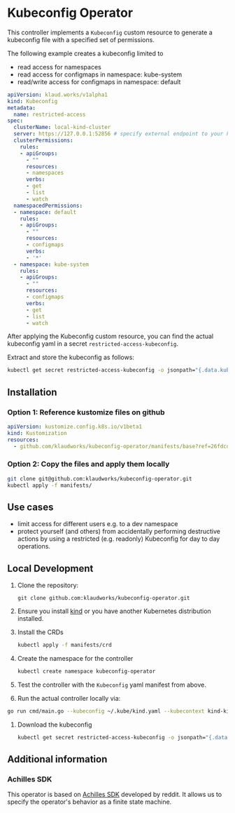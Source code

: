# Kubeconfig Operator

This controller implements a `Kubeconfig` custom resource to generate a kubeconfig file with a specified set of permissions.

The following example creates a kubeconfig limited to
- read access for namespaces
- read access for configmaps in namespace: kube-system
- read/write access for configmaps in namespace: default

```yaml
apiVersion: klaud.works/v1alpha1
kind: Kubeconfig
metadata:
  name: restricted-access
spec:
  clusterName: local-kind-cluster
  server: https://127.0.0.1:52856 # specify external endpoint to your kubernetes API.
  clusterPermissions:
    rules:
    - apiGroups:
      - ""
      resources:
      - namespaces
      verbs:
      - get
      - list
      - watch
  namespacedPermissions:
  - namespace: default
    rules:
    - apiGroups:
      - ""
      resources:
      - configmaps
      verbs:
      - '*'
  - namespace: kube-system
    rules:
    - apiGroups:
      - ""
      resources:
      - configmaps
      verbs:
      - get
      - list
      - watch
```

After applying the Kubeconfig custom resource, you can find the actual kubeconfig yaml in a secret `restricted-access-kubeconfig`. 

Extract and store the kubeconfig as follows:

```bash
kubectl get secret restricted-access-kubeconfig -o jsonpath="{.data.kubeconfig}" | base64 --decode > restricted-access-kubeconfig.yaml
```

## Installation

### Option 1: Reference kustomize files on github

```yaml
apiVersion: kustomize.config.k8s.io/v1beta1
kind: Kustomization
resources:
  - github.com/klaudworks/kubeconfig-operator/manifests/base?ref=26fdcdfa71ca82a529f5cbeb13120069a7c23093
```

### Option 2: Copy the files and apply them locally

```bash
git clone git@github.com:klaudworks/kubeconfig-operator.git
kubectl apply -f manifests/
```

## Use cases

- limit access for different users e.g. to a dev namespace
- protect yourself (and others) from accidentally performing destructive actions by using a restricted (e.g. readonly) Kubeconfig for day to day operations.

## Local Development


1. Clone the repository:

    ```
    git clone github.com:klaudworks/kubeconfig-operator.git
    ```
1. Ensure you install [kind](https://kind.sigs.k8s.io/docs/user/quick-start/#installation) or you have another Kubernetes distribution installed.
1. Install the CRDs 
   ```sh
   kubectl apply -f manifests/crd
   ```
1. Create the namespace for the controller
   ```sh
   kubectl create namespace kubeconfig-operator
   ```
1. Test the controller with the `Kubeconfig` yaml manifest from above.
1. Run the actual controller locally via:
  ```sh
  go run cmd/main.go --kubeconfig ~/.kube/kind.yaml --kubecontext kind-kind  
  ```
1. Download the kubeconfig
   ```sh
   kubectl get secret restricted-access-kubeconfig -o jsonpath="{.data.kubeconfig}" | base64 --decode
   ```

## Additional information

### Achilles SDK

This operator is based on [Achilles SDK](https://github.com/reddit/achilles-sdk) developed by reddit. It allows us to specify the operator's behavior as a finite state machine.

